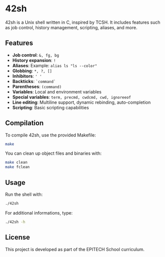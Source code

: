 # 42sh

42sh is a Unix shell written in C, inspired by TCSH. It includes features such as job control, history management, scripting, aliases, and more.

## Features

- **Job control**: `&, fg, bg`
- **History expansion**: `!`
- **Aliases**: Example: `alias ls "ls --color"`
- **Globbing**: `*, ?, []`
- **Inhibitors**: `' '`
- **Backticks**: `` `command` ``
- **Parentheses**: `(command)`
- **Variables**: Local and environment variables
- **Special variables**: `term, precmd, cwdcmd, cwd, ignoreeof`
- **Line editing**: Multiline support, dynamic rebinding, auto-completion
- **Scripting**: Basic scripting capabilities

## Compilation

To compile 42sh, use the provided Makefile:

```sh
make
```

You can clean up object files and binaries with:

```sh
make clean
make fclean
```

## Usage

Run the shell with:

```sh
./42sh
```

For additional informations, type:

```sh
./42sh -h
```

## License

This project is developed as part of the EPITECH School curriculum.

